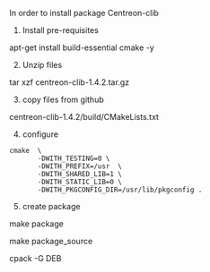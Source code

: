 In order to install package Centreon-clib

1. Install pre-requisites

apt-get install build-essential cmake -y

2. Unzip files

tar xzf centreon-clib-1.4.2.tar.gz

3. copy files from github


centreon-clib-1.4.2/build/CMakeLists.txt

4. configure

```
cmake  \
       -DWITH_TESTING=0 \
       -DWITH_PREFIX=/usr  \
       -DWITH_SHARED_LIB=1 \
       -DWITH_STATIC_LIB=0 \
       -DWITH_PKGCONFIG_DIR=/usr/lib/pkgconfig .
```

5. create package

make package

make package_source

cpack -G DEB

